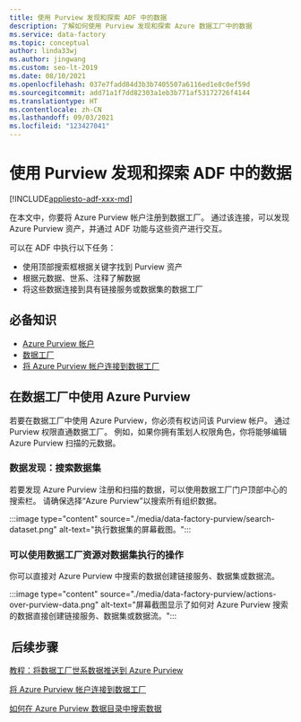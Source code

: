 ```yaml
---
title: 使用 Purview 发现和探索 ADF 中的数据
description: 了解如何使用 Purview 发现和探索 Azure 数据工厂中的数据
ms.service: data-factory
ms.topic: conceptual
author: linda33wj
ms.author: jingwang
ms.custom: seo-lt-2019
ms.date: 08/10/2021
ms.openlocfilehash: 037e7fadd84d3b3b7405507a6116ed1e8c0ef59d
ms.sourcegitcommit: add71a1f7dd82303a1eb3b771af53172726f4144
ms.translationtype: HT
ms.contentlocale: zh-CN
ms.lasthandoff: 09/03/2021
ms.locfileid: "123427041"
---
```

# <a name="discover-and-explore-data-in-adf-using-purview"></a>使用 Purview 发现和探索 ADF 中的数据

[!INCLUDE[appliesto-adf-xxx-md](includes/appliesto-adf-xxx-md.md)]

在本文中，你要将 Azure Purview 帐户注册到数据工厂。 通过该连接，可以发现 Azure Purview 资产，并通过 ADF 功能与这些资产进行交互。 

可以在 ADF 中执行以下任务： 
- 使用顶部搜索框根据关键字找到 Purview 资产 
- 根据元数据、世系、注释了解数据 
- 将这些数据连接到具有链接服务或数据集的数据工厂 

## <a name="prerequisites"></a>必备知识 

- [Azure Purview 帐户](../purview/create-catalog-portal.md) 
- [数据工厂](./quickstart-create-data-factory-portal.md) 
- [将 Azure Purview 帐户连接到数据工厂](./connect-data-factory-to-azure-purview.md) 

## <a name="using-azure-purview-in-data-factory"></a>在数据工厂中使用 Azure Purview 

若要在数据工厂中使用 Azure Purview，你必须有权访问该 Purview 帐户。 通过 Purview 权限直通数据工厂。 例如，如果你拥有策划人权限角色，你将能够编辑 Azure Purview 扫描的元数据。 

### <a name="data-discovery-search-datasets"></a>数据发现：搜索数据集 

若要发现 Azure Purview 注册和扫描的数据，可以使用数据工厂门户顶部中心的搜索栏。 请确保选择“Azure Purview”以搜索所有组织数据。 

:::image type="content" source="./media/data-factory-purview/search-dataset.png" alt-text="执行数据集的屏幕截图。":::

### <a name="actions-that-you-can-perform-over-datasets-with-data-factory-resources"></a>可以使用数据工厂资源对数据集执行的操作 
你可以直接对 Azure Purview 中搜索的数据创建链接服务、数据集或数据流。

:::image type="content" source="./media/data-factory-purview/actions-over-purview-data.png" alt-text="屏幕截图显示了如何对 Azure Purview 搜索的数据直接创建链接服务、数据集或数据流。":::

##  <a name="nextsteps"></a>后续步骤 

[教程：将数据工厂世系数据推送到 Azure Purview](turorial-push-lineage-to-purview.md)

[将 Azure Purview 帐户连接到数据工厂](connect-data-factory-to-azure-purview.md) 

[如何在 Azure Purview 数据目录中搜索数据](../purview/how-to-search-catalog.md)
